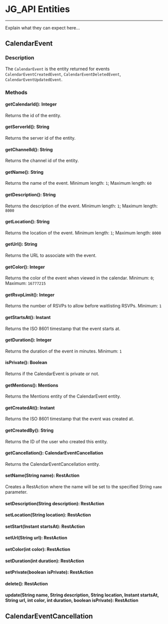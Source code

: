 # JG_API Entities
---
Explain what they can expect here...

## CalendarEvent
### Description
The `CalendarEvent` is the entity returned for events `CalendarEventCreatedEvent`, `CalendarEventDeletedEvent`, `CalendarEventUpdatedEvent`.
### Methods

#### getCalendarId(): Integer
Returns the id of the entity.
#### getServerId(): String
Returns the server id of the entity.
#### getChannelId(): String
Returns the channel id of the entity.
#### getName(): String
Returns the name of the event. Minimum length: `1`; Maximum length: `60`
#### getDescription(): String
Returns the description of the event. Minimum length: `1`; Maximum length: `8000`
#### getLocation(): String
Returns the location of the event. Minimum length: `1`; Maximum length: `8000`
#### getUrl(): String
Returns the URL to associate with the event.
#### getColor(): Integer
Returns the color of the event when viewed in the calendar. Minimum: `0`; Maximum: `16777215`
#### getRsvpLimit(): Integer
Returns the number of RSVPs to allow before waitlisting RSVPs. Minimum: `1`
#### getStartsAt(): Instant
Returns the ISO 8601 timestamp that the event starts at.
#### getDuration(): Integer
Returns the duration of the event in minutes. Minimum: `1`
#### isPrivate(): Boolean
Returns if the CalendarEvent is private or not.
#### getMentions(): Mentions
Returns the Mentions entity of the CalendarEvent entity.
#### getCreatedAt(): Instant
Returns the ISO 8601 timestamp that the event was created at.
#### getCreatedBy(): String
Returns the ID of the user who created this entity.
#### getCancellation(): CalendarEventCancellation
Returns the CalendarEventCancellation entity.

#### setName(String name): RestAction<CalendarEvent>
Creates a RestAction where the name will be set to the specified String `name` parameter.
#### setDescription(String description): RestAction<CalendarEvent>
#### setLocation(String location): RestAction<CalendarEvent>
#### setStart(Instant startsAt): RestAction<CalendarEvent>
#### setUrl(String url): RestAction<CalendarEvent>
#### setColor(int color): RestAction<CalendarEvent>
#### setDuration(int duration): RestAction<CalendarEvent>
#### setPrivate(boolean isPrivate): RestAction<CalendarEvent>
#### delete(): RestAction<CalendarEvent>
#### update(String name, String description, String location, Instant startsAt, String url, int color, int duration, boolean isPrivate): RestAction<CalendarEvent>

## CalendarEventCancellation